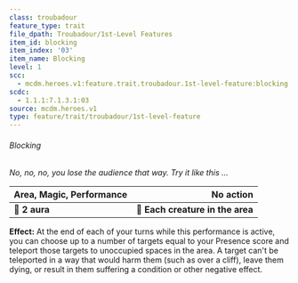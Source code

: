 ```yaml
---
class: troubadour
feature_type: trait
file_dpath: Troubadour/1st-Level Features
item_id: blocking
item_index: '03'
item_name: Blocking
level: 1
scc:
  - mcdm.heroes.v1:feature.trait.troubadour.1st-level-feature:blocking
scdc:
  - 1.1.1:7.1.3.1:03
source: mcdm.heroes.v1
type: feature/trait/troubadour/1st-level-feature
---
```


###### Blocking

*No, no, no, you lose the audience that way. Try it like this …*

| **Area, Magic, Performance** |                    **No action** |
| ---------------------------- | -------------------------------: |
| **📏 2 aura**                | **🎯 Each creature in the area** |

**Effect:** At the end of each of your turns while this performance is active, you can choose up to a number of targets equal to your Presence score and teleport those targets to unoccupied spaces in the area. A target can't be teleported in a way that would harm them (such as over a cliff), leave them dying, or result in them suffering a condition or other negative effect.
